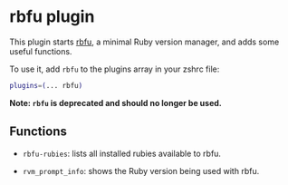 # rbfu plugin

This plugin starts [rbfu](https://github.com/hmans/rbfu), a minimal Ruby version manager, and adds some useful
functions.

To use it, add `rbfu` to the plugins array in your zshrc file:

```zsh
plugins=(... rbfu)
```

**Note: `rbfu` is deprecated and should no longer be used.**

## Functions

- `rbfu-rubies`: lists all installed rubies available to rbfu.

- `rvm_prompt_info`: shows the Ruby version being used with rbfu.
